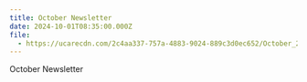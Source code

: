 ```yaml
---
title: October Newsletter
date: 2024-10-01T08:35:00.000Z
file:
  - https://ucarecdn.com/2c4aa337-757a-4883-9024-889c3d0ec652/October_2024_Monthly_Newsletter.pdf
---
```

October Newsletter
